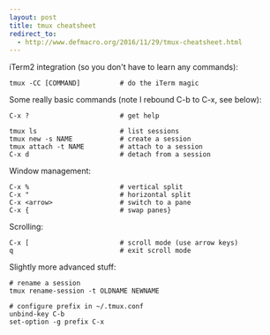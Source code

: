 ```yaml
---
layout: post
title: tmux cheatsheet
redirect_to:
  - http://www.defmacro.org/2016/11/29/tmux-cheatsheet.html
---
```


iTerm2 integration (so you don't have to learn any commands):

```
tmux -CC [COMMAND]          # do the iTerm magic
```

Some really basic commands (note I rebound C-b to C-x, see below):

```
C-x ?                       # get help

tmux ls                     # list sessions
tmux new -s NAME            # create a session
tmux attach -t NAME         # attach to a session
C-x d                       # detach from a session
```

Window management:

```
C-x %                       # vertical split
C-x "                       # horizontal split
C-x <arrow>                 # switch to a pane
C-x {                       # swap panes}
```

Scrolling:

```
C-x [                       # scroll mode (use arrow keys)
q                           # exit scroll mode
```

Slightly more advanced stuff:

```
# rename a session
tmux rename-session -t OLDNAME NEWNAME

# configure prefix in ~/.tmux.conf
unbind-key C-b
set-option -g prefix C-x
```
